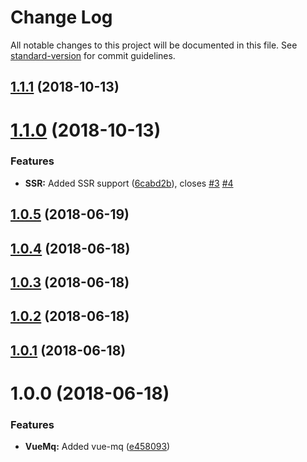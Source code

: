 # Change Log

All notable changes to this project will be documented in this file. See [standard-version](https://github.com/conventional-changelog/standard-version) for commit guidelines.

<a name="1.1.1"></a>
## [1.1.1](https://github.com/vanhoofmaarten/nuxt-mq/compare/v1.1.0...v1.1.1) (2018-10-13)



<a name="1.1.0"></a>
# [1.1.0](https://github.com/vanhoofmaarten/nuxt-mq/compare/v1.0.5...v1.1.0) (2018-10-13)


### Features

* **SSR:** Added SSR support ([6cabd2b](https://github.com/vanhoofmaarten/nuxt-mq/commit/6cabd2b)), closes [#3](https://github.com/vanhoofmaarten/nuxt-mq/issues/3) [#4](https://github.com/vanhoofmaarten/nuxt-mq/issues/4)



<a name="1.0.5"></a>
## [1.0.5](https://github.com/vanhoofmaarten/nuxt-mq/compare/v1.0.4...v1.0.5) (2018-06-19)



<a name="1.0.4"></a>
## [1.0.4](https://github.com/https://github.com/vanhoofmaarten/nuxt-mq/compare/v1.0.3...v1.0.4) (2018-06-18)



<a name="1.0.3"></a>
## [1.0.3](https://github.com/https://github.com/vanhoofmaarten/nuxt-mq/compare/v1.0.2...v1.0.3) (2018-06-18)



<a name="1.0.2"></a>
## [1.0.2](https://github.com/https://github.com/vanhoofmaarten/nuxt-mq/compare/v1.0.1...v1.0.2) (2018-06-18)



<a name="1.0.1"></a>
## [1.0.1](https://github.com/https://github.com/vanhoofmaarten/nuxt-mq/compare/v1.0.0...v1.0.1) (2018-06-18)



<a name="1.0.0"></a>
# 1.0.0 (2018-06-18)


### Features

* **VueMq:** Added vue-mq ([e458093](https://github.com/https://github.com/vanhoofmaarten/nuxt-mq/commit/e458093))

